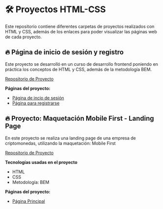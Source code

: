 # 🛠 Proyectos HTML-CSS

Este repositorio contiene diferentes carpetas de proyectos realizados con HTML y CSS, además de los enlaces para poder visualizar las páginas web de cada proyecto.


## 🔥 Página de inicio de sesión y registro
Este proyecto se desarrolló en un curso de desarrollo frontend poniendo en práctica los conceptos de HTML y CSS, además de la metodología BEM.

[Repositorio de Proyecto](https://github.com/fredo-code/login_page "inicio de sesión")

**Páginas del proyecto:**
* [Página de incio de sesión](https://fredo-code.github.io/login_page/ "inicio de sesión")
* [Página para registrarse](https://fredo-code.github.io/login_page/registrate.html "página de registro")


## 🔥 Proyecto: Maquetación Mobile First - Landing Page

En este proyecto se realiza una landing page de una empresa de criptomonedas, utilizando la maquetación: Mobile First

[Repositorio de Proyecto](https://github.com/fredo-code/Proyecto_Responsive_Mobile_First "inicio de sesión")

**Tecnologías usadas en el proyecto**
* HTML
* CSS
* Metodología: BEM

**Páginas del proyecto:**
* [Página Principal](https://fredo-code.github.io/Proyecto_Responsive_Mobile_First/index.html "página principal")


